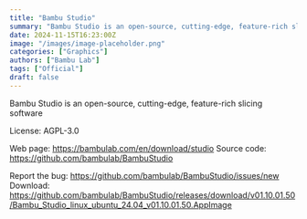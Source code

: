 ```yaml
---
title: "Bambu Studio"
summary: "Bambu Studio is an open-source, cutting-edge, feature-rich slicing software"
date: 2024-11-15T16:23:00Z
image: "/images/image-placeholder.png"
categories: ["Graphics"]
authors: ["Bambu Lab"]
tags: ["Official"]
draft: false
---
```


Bambu Studio is an open-source, cutting-edge, feature-rich slicing software

License: AGPL-3.0

Web page: <https://bambulab.com/en/download/studio>
Source code: <https://github.com/bambulab/BambuStudio>

Report the bug: <https://github.com/bambulab/BambuStudio/issues/new>
Download: <https://github.com/bambulab/BambuStudio/releases/download/v01.10.01.50/Bambu_Studio_linux_ubuntu_24.04_v01.10.01.50.AppImage>
